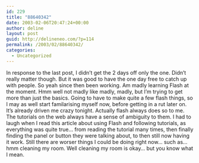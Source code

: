 ```yaml
---
id: 229
title: "88640342"
date: 2003-02-06T20:47:24+00:00
author: deline
layout: post
guid: http://delineneo.com/?p=114
permalink: /2003/02/88640342/
categories:
  - Uncategorized
---
```

In response to the last post, I didn&#8217;t get the 2 days off only the one. Didn&#8217;t really matter though. But it was good to have the one day free to catch up with people. So yeah since then been working. Am madly learning Flash at the moment. Hmm well not madly like madly, madly, but I&#8217;m trying to get more than just the basics. Going to have to make quite a few flash things, so I may as well start familarising myself now, before getting in a rut later on. It&#8217;s already driven me crazy tonight. Actually flash always does so to me. The tutorials on the web always have a sense of ambiguity to them. I had to laugh when I read this article about using Flash and following tutorials, as everything was quite true&#8230; from reading the tutorial many times, then finally finding the panel or button they were talking about, to then still now having it work. Still there are worser things I could be doing right now&#8230; such as&#8230; hmm cleaning my room. Well cleaning my room is okay&#8230; but you know what I mean.